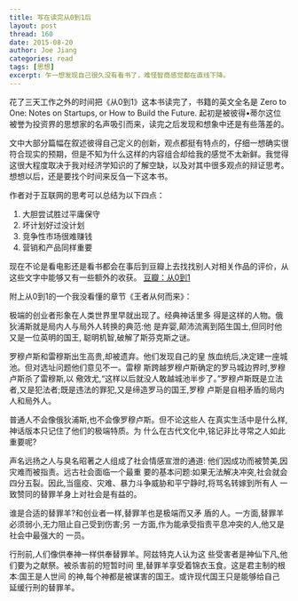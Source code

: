 ```yaml
---
title: 写在读完从0到1后
layout: post
thread: 160
date: 2015-08-20
author: Joe Jiang
categories: read
tags: [思想]
excerpt: 乍一想发现自己很久没有看书了，难怪智商感觉都在直线下降。
---
```


花了三天工作之外的时间把《从0到1》这本书读完了，书籍的英文全名是 Zero to One: Notes on Startups, or How to Build the Future. 起初是被彼得•蒂尔这位被誉为投资界的思想家的名声吸引而来，读完之后发现和想象中还是有些落差的。

文中大部分篇幅在叙述彼得自己定义的创新，观点都挺有特点的，仔细一想确实很符合现实的预期，但是不知为什么这样的内容组合却给我的感觉不太新鲜。我觉得这很大程度取决于我对经济学知识的了解空缺，以及对其中很多观点的辩证思考。想想以后，还是要找个时间来反刍一下这本书。

作者对于互联网的思考可以总结为以下四点：

1. 大胆尝试胜过平庸保守 
2. 坏计划好过没计划 
3. 竞争性市场很难赚钱 
4. 营销和产品同样重要 

现在不论是看电影还是看书都会在事后到豆瓣上去找找别人对相关作品的评价，从这些文字中能够又有一些额外的收获。 [豆瓣：从0到1][1]

附上从0到1的一个我没看懂的章节《王者从何而来》：

极端的创业者形象在人类世界里早就出现了。经典神话里多 得是这样的人物。俄狄浦斯就是局内人与局外人转换的典范:他 是弃婴,颠沛流离到陌生国土,但同时他又是一位英明的国王, 聪明机智,破解了斯芬克斯之谜。

罗穆卢斯和雷穆斯出生高贵,却被遗弃。他们发现自己的皇 族血统后,决定建一座城池。但对选址问题他们意见不一。雷穆 斯跨越罗穆卢斯确定的罗马城边界时,罗穆卢斯杀了雷穆斯,以 儆效尤,“这样以后就没人敢越城池半步了。”罗穆卢斯既是立法 者,又是犯法者;既是违法的罪犯,又是缔造罗马的国王,罗穆 卢斯是自相矛盾的局内人和局外人。

普通人不会像俄狄浦斯,也不会像罗穆卢斯。但不论这些人 在真实生活中是什么样,神话版本只记住了他们的极端特质。为 什么在古代文化中,铭记非比寻常之人如此重要呢?

声名远扬之人与臭名昭著之人组成了社会情感宣泄的通道: 他们因成功而被赞美,因灾难而被指责。远古社会面临一个最重 要的基本问题:如果无法解决冲突,社会就会四分五裂。因此,当瘟疫、灾难、暴力斗争威胁和平宁静时,将骂名转嫁到所有人 一致赞同的替罪羊身上对社会是有益的。

谁是合适的替罪羊?和创业者一样,替罪羊也是极端而又矛 盾的人。一方面,替罪羊必须弱小,无力阻止自己受到伤害;另 一方面,作为能承受指责平息冲突的人,他又是社会中最强大的 一员。

行刑前,人们像供奉神一样供奉替罪羊。阿兹特克人认为这 些受害者是神仙下凡,他们要为之献祭。被杀害前的短暂时间 里,替罪羊享受着锦衣玉食。这是君主制的根本:国王是人世间 的神,每个神都是被谋害的国王。或许现代国王只是能够给自己 延缓行刑的替罪羊。


  [1]: http://book.douban.com/subject/26297606/ "豆瓣：从0到1"